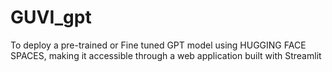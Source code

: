 # GUVI_gpt
To deploy a pre-trained or Fine tuned GPT model using HUGGING FACE SPACES, making it accessible through a web application built with Streamlit 
